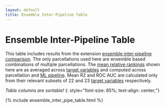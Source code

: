 ```yaml
---
layout: default
title: Ensemble Inter-Pipeline Table
---
```


# Ensemble Inter-Pipeline Table

This table includes results from the extension [ensemble inter-pipeline comparison](./ensemble_by_pipeline#inter-pipeline-comparison).
The only parcellations used here are ensemble based combinations of multiple parcellations.
The [mean relative rankings](./results_intro#mean-rank) shown here are as
averaged across [target variables](./variables.html) and computed across parcellation and [ML pipeline](./ml_pipelines.html).
Mean R2 and ROC AUC are calculated only from their relevant subsets of 22 and 23 [target variables](./variables.html) respectively.

*Table columns are sortable!*
{: style="font-size: 85%; text-align: center;"}

{% include ensemble_inter_pipe_table.html %}